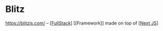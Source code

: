 # Blitz

https://blitzjs.com/ – [[FullStack]] [[Framework]] made on top of [[Next JS]]

[//begin]: # "Autogenerated link references for markdown compatibility"
[FullStack]: fullstack "FullStack"
[Next JS]: next-js "Next JS"
[//end]: # "Autogenerated link references"

